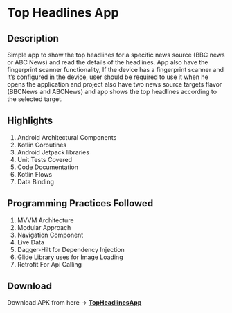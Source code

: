 # Top Headlines App

## Description

Simple app to show the top headlines for a specific news source (BBC news or ABC News) and read the
details of the headlines. App also have the fingerprint scanner functionality, If the device has a 
fingerprint scanner and it’s configured in the device, user should be required to use it when he 
opens the application and project also have two news source targets flavor (BBCNews and ABCNews)
and app shows the top headlines according to the selected target.

## Highlights

1. Android Architectural Components
2. Kotlin Coroutines
3. Android Jetpack libraries
4. Unit Tests Covered
5. Code Documentation
6. Kotlin Flows
7. Data Binding

## Programming Practices Followed

1. MVVM Architecture
2. Modular Approach
3. Navigation Component
4. Live Data
5. Dagger-Hilt for Dependency Injection
6. Glide Library uses for Image Loading
7. Retrofit For Api Calling

## Download

Download APK from here -> [**TopHeadlinesApp**](https://github.com/asadakhtar23/TopHeadlinesApp/raw/master/Top-Headlines-App-BBCNews.apk)  
